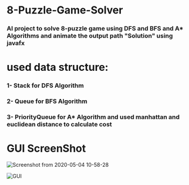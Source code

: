 # 8-Puzzle-Game-Solver
### AI project to solve 8-puzzle game using DFS and BFS and A* Algorithms and animate the output path "Solution" using javafx

# used data structure:
### 1- Stack for DFS Algorithm
### 2- Queue for BFS Algorithm
### 3- PriorityQueue for A* Algorithm and used manhattan and euclidean distance to calculate cost

# GUI ScreenShot

![Screenshot from 2020-05-04 10-58-28](https://user-images.githubusercontent.com/39191037/80951193-b1581600-8df7-11ea-8062-021396d88bff.png)

![GUI](https://user-images.githubusercontent.com/39191037/80951357-0d229f00-8df8-11ea-8448-625567049744.GIF)


